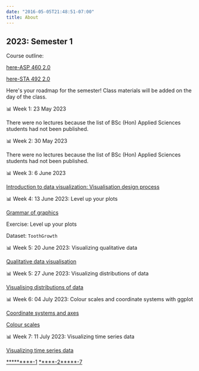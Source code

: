 ```yaml
---
date: "2016-05-05T21:48:51-07:00"
title: About
---
```


## 2023: Semester 1

Course outline: 

[here-ASP 460 2.0](/CO/ASP_460_2.0_DataVisualisation_2023.pdf)

[here-STA 492 2.0](/CO/STA_492_2.0_DataVisualisation.pdf)

Here's your roadmap for the semester! Class materials will be added on the day of the class.

 📊 Week 1: 23 May 2023
 
  There were no lectures because the list of BSc (Hon) Applied Sciences students had not been published.

 📊 Week 2: 30 May 2023
 
 There were no lectures because the list of BSc (Hon) Applied Sciences students had not been published.


 📊 Week 3: 6 June 2023
 
 [Introduction to data visualization: Visualisation design process](/slides/lesson1viz2023.html) 

 📊 Week 4: 13 June 2023: Level up your plots
 
 
 [Grammar of graphics](https://tstdataviz.netlify.app/slides/lesson3viz2021.html#1) 
 
 Exercise: Level up your plots 
 
 Dataset: `ToothGrowth`
 
📊 Week 5: 20 June 2023: Visualizing qualitative data

[Qualitative data visualisation](https://tstdataviz.netlify.app/slides/data_visualization_2022)

 
📊 Week 5: 27 June 2023: Visualizing distributions of data

[Visualising distributions of data ](https://tstdataviz.netlify.app/slides/dis22.html#22)

📊 Week 6: 04 July 2023: Colour scales and coordinate systems with ggplot

[Coordinate systems and axes](https://tstdataviz.netlify.app/slides/lesson5viz2021.html#1)

[Colour scales](https://tstdataviz.netlify.app/slides/lesson6viz2021.html#1)

📊 Week 7: 11 July 2023: Visualizing time series data

[Visualizing time series data](/slides/tsviz.html)
 
[****](/rscript/1_toothgrowth.R)[*****-1](https://github.com/thiyangt/dataviz/blob/master/static/slides/Data_visualization_2022.Rmd) [*****-2](https://github.com/thiyangt/dataviz/blob/master/static/slides/dis22.Rmd)[*****-7](/slides/tsviz.Rmd)